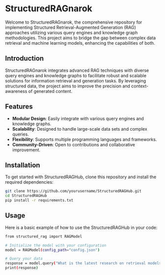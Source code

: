 # StructuredRAGnarok

Welcome to StructuredRAGnarok, the comprehensive repository for implementing Structured Retrieval-Augmented Generation (RAG) approaches utilizing various query engines and knowledge graph methodologies. This project aims to bridge the gap between complex data retrieval and machine learning models, enhancing the capabilities of both.

## Introduction

StructuredRAGnarok integrates advanced RAG techniques with diverse query engines and knowledge graphs to facilitate robust and scalable solutions for information retrieval and generation tasks. By leveraging structured data, the project aims to improve the precision and context-awareness of generated content.

## Features

- **Modular Design**: Easily integrate with various query engines and knowledge graphs.
- **Scalability**: Designed to handle large-scale data sets and complex queries.
- **Flexibility**: Supports multiple programming languages and frameworks.
- **Community-Driven**: Open to contributions and collaborative improvement.

## Installation

To get started with StructuredRAGHub, clone this repository and install the required dependencies:

```bash
git clone https://github.com/yourusername/StructuredRAGHub.git
cd StructuredRAGHub
pip install -r requirements.txt
```

## Usage
Here is a basic example of how to use the StructuredRAGHub in your code:

```bash
from structured_rag import RAGModel

# Initialize the model with your configuration
model = RAGModel(config_path="config.json")

# Query your data
response = model.query("What is the latest research on retrieval models?")
print(response)
```

